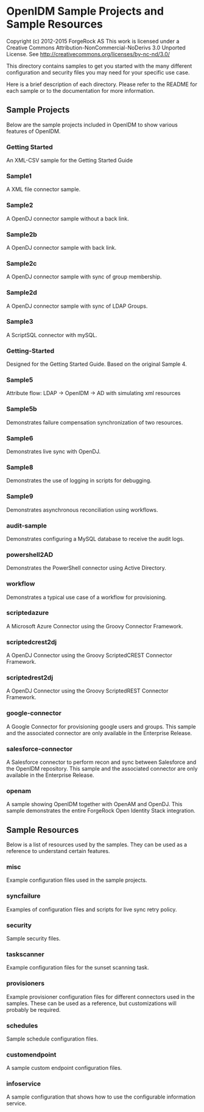 OpenIDM Sample Projects and Sample Resources
====================================
Copyright (c) 2012-2015 ForgeRock AS
This work is licensed under a Creative Commons Attribution-NonCommercial-NoDerivs 3.0 Unported License.
See http://creativecommons.org/licenses/by-nc-nd/3.0/

This directory contains samples to get you started with the many different configuration and security files you may
need for your specific use case.

Here is a brief description of each directory.  Please refer to the README for each sample or to the documentation for
more information.


Sample Projects
---------------
Below are the sample projects included in OpenIDM to show various features of OpenIDM.

### Getting Started
An XML-CSV sample for the Getting Started Guide

### Sample1
A XML file connector sample.

### Sample2
A OpenDJ connector sample without a back link.

### Sample2b
A OpenDJ connector sample with back link.

### Sample2c
A OpenDJ connector sample with sync of group membership.

### Sample2d
A OpenDJ connector sample with sync of LDAP Groups.

### Sample3
A ScriptSQL connector with mySQL.

### Getting-Started
Designed for the Getting Started Guide. Based on the original Sample 4.

### Sample5
Attribute flow: LDAP -> OpenIDM -> AD with simulating xml resources

### Sample5b
Demonstrates failure compensation synchronization of two resources.

### Sample6
Demonstrates live sync with OpenDJ.

### Sample8
Demonstrates the use of logging in scripts for debugging.

### Sample9
Demonstrates asynchronous reconciliation using workflows.

### audit-sample
Demonstrates configuring a MySQL database to receive the audit logs.

### powershell2AD
Demonstrates the PowerShell connector using Active Directory.

### workflow
Demonstrates a typical use case of a workflow for provisioning.

### scriptedazure
A Microsoft Azure Connector using the Groovy Connector Framework.

### scriptedcrest2dj
A OpenDJ Connector using the Groovy ScriptedCREST Connector Framework.

### scriptedrest2dj
A OpenDJ Connector using the Groovy ScriptedREST Connector Framework.

### google-connector
A Google Connector for provisioning google users and groups.
This sample and the associated connector are only available in the Enterprise Release.

### salesforce-connector
A Salesforce connector to perform recon and sync between Salesforce and the OpenIDM repository.
This sample and the associated connector are only available in the Enterprise Release.

### openam
A sample showing OpenIDM together with OpenAM and OpenDJ. This sample demonstrates the entire ForgeRock Open Identity
Stack integration.

Sample Resources
----------------
Below is a list of resources used by the samples. They can be used as a reference to understand certain features.

### misc
Example configuration files used in the sample projects.

### syncfailure
Examples of configuration files and scripts for live sync retry policy.

### security
Sample security files.

### taskscanner
Example configuration files for the sunset scanning task.

### provisioners
Example provisioner configuration files for different connectors used in the samples. These can be used as a reference,
but customizations will probably be required.

### schedules
Sample schedule configuration files.

### customendpoint
A sample custom endpoint configuration files.

### infoservice
A sample configuration that shows how to use the configurable information service.



